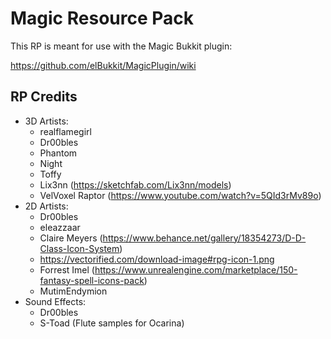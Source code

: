 # Magic Resource Pack

This RP is meant for use with the Magic Bukkit plugin:

https://github.com/elBukkit/MagicPlugin/wiki

## RP Credits

- 3D Artists:
  - realflamegirl
  - Dr00bles
  - Phantom
  - Night
  - Toffy
  - Lix3nn (https://sketchfab.com/Lix3nn/models)
  - VelVoxel Raptor (https://www.youtube.com/watch?v=5QId3rMv89o)
- 2D Artists:
  - Dr00bles
  - eleazzaar
  - Claire Meyers (https://www.behance.net/gallery/18354273/D-D-Class-Icon-System)
  - https://vectorified.com/download-image#rpg-icon-1.png
  - Forrest Imel (https://www.unrealengine.com/marketplace/150-fantasy-spell-icons-pack)
  - MutimEndymion
- Sound Effects:
  - Dr00bles
  - S-Toad (Flute samples for Ocarina)
